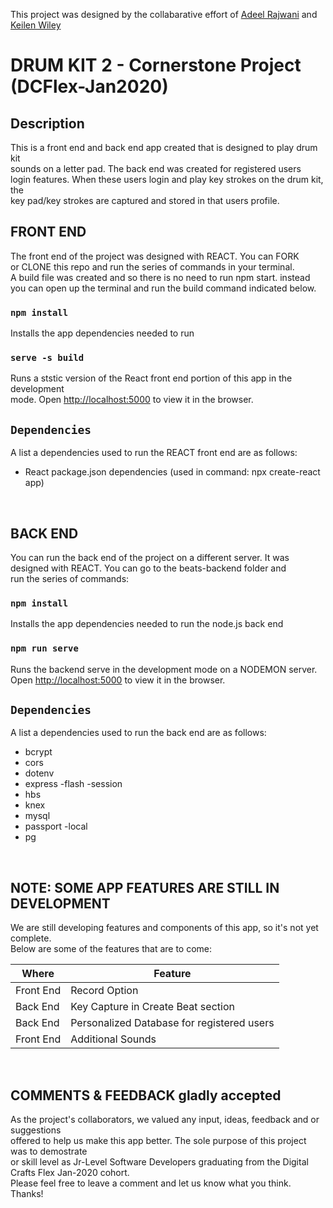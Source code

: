 This project was designed by the collabarative effort of [Adeel Rajwani](https://github.com/adeel-justice) and [Keilen Wiley](https://github.com/K-Wiley) 

# DRUM KIT 2 - Cornerstone Project (DCFlex-Jan2020)

## Description
This is a front end and back end app created that is designed to play drum kit <br /> sounds on a letter pad. The back end was created for registered users <br /> login features. When these users login and play key strokes on the drum kit, the <br /> key pad/key strokes are captured and stored in that users profile. <br />


## FRONT END

The front end of the project was designed with REACT. You can FORK <br />
or CLONE this repo and run the series of commands in your terminal. <br />
A build file was created and so there is no need to run npm start. instead <br />
you can open up the terminal and run the build command indicated below. 

### `npm install`

Installs the app dependencies needed to run

### `serve -s build`

Runs a ststic version of the React front end portion of this  app in the development <br /> mode. Open [http://localhost:5000](http://localhost:5000) to view it in the browser.

## `Dependencies`
A list a dependencies used to run the REACT front end are as follows: <br />
* React package.json dependencies (used in command:  npx create-react app)

<br />


## BACK END

You can run the back end of the project on a different server. It was <br />
designed with REACT. You can go to the beats-backend folder and <br />
run the series of commands: <br />

### `npm install`

Installs the app dependencies needed to run the node.js back end

### `npm run serve`

Runs the backend serve in the development mode on a NODEMON server.<br />
Open [http://localhost:5000](http://localhost:5000) to view it in the browser.

## `Dependencies`
A list a dependencies used to run the back end are as follows: <br />
* bcrypt
* cors
* dotenv
* express -flash  -session
* hbs
* knex
* mysql
* passport -local
* pg

<br />

## NOTE: SOME APP FEATURES ARE STILL IN DEVELOPMENT
We are still developing features and components of this app, so it's not yet complete.
<br /> Below are some of the features that are to come: <br />

Where    | Feature
-------- | ---------
Front End | Record Option
Back End | Key Capture in Create Beat section
Back End | Personalized Database for registered users
Front End | Additional Sounds
<br />

## COMMENTS & FEEDBACK gladly accepted
As the project's collaborators, we valued any input, ideas, feedback and or suggestions <br /> offered to help us make this app better. The sole purpose  of this project was to demostrate <br /> or skill level as Jr-Level Software Developers graduating from the Digital Crafts Flex Jan-2020 cohort. <br />
Please feel free to leave a comment and let us know what you think. Thanks!
